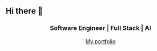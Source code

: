 ## Hi there 👋
<h3 align="center">Software Engineer | Full Stack | AI </h3> 
<p align="center"><a href="https://afnan.elements.red/" target="_blank">My portfolio</p>

<!--
**seAfnan/seAfnan** is a ✨ _special_ ✨ repository because its `README.md` (this file) appears on your GitHub profile.

Here are some ideas to get you started:

- 🔭 I’m currently working on ...
- 🌱 I’m currently learning ...
- 👯 I’m looking to collaborate on ...
- 🤔 I’m looking for help with ...
- 💬 Ask me about ...
- 📫 How to reach me: ...
- 😄 Pronouns: ...
- ⚡ Fun fact: ...
-->
